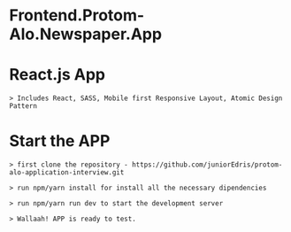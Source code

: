 # Frontend.Protom-Alo.Newspaper.App


# React.js App

    > Includes React, SASS, Mobile first Responsive Layout, Atomic Design Pattern

# Start the APP

    > first clone the repository - https://github.com/juniorEdris/protom-alo-application-interview.git

    > run npm/yarn install for install all the necessary dipendencies
    
    > run npm/yarn run dev to start the development server

    > Wallaah! APP is ready to test.